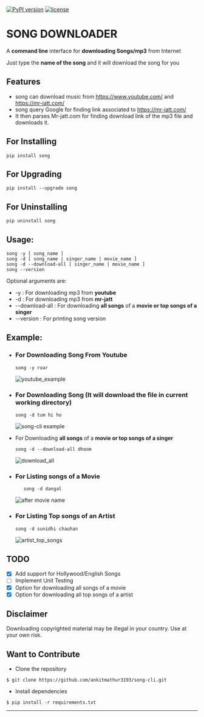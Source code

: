 [![PyPI version](https://badge.fury.io/py/song.svg)](https://badge.fury.io/py/song)
[![license](https://img.shields.io/github/license/mashape/apistatus.svg)](https://github.com/ankitmathur3193/song-cli/blob/master/LICENSE)
# SONG DOWNLOADER #
A **command line** interface for **downloading Songs/mp3** from Internet

Just type the **name of the song** and it will download the song for you

## Features ##
* song can download music from https://www.youtube.com/ and https://mr-jatt.com/
* song query Google for finding link associated to https://mr-jatt.com/
* It then parses Mr-jatt.com for finding download link of the mp3 file and downloads it.
## For Installing ##
```
pip install song
```
## For Upgrading ##
```
pip install --upgrade song
```
## For Uninstalling ##
```
pip uninstall song
```
## Usage: ##
```
song -y [ song_name ]
song -d [ song_name | singer_name | movie_name ]
song -d --download-all [ singer_name | movie_name ]
song --version
```
Optional arguments are:
* -y : For downloading mp3 from **youtube**
* -d : For downloading mp3 from **mr-jatt**
* --download-all : For downloading **all songs** of a **movie or top songs of a singer**
* --version : For printing song version

## Example: ##
* ### For Downloading Song From Youtube ###
    ```
    song -y roar
    ```
   
     ![youtube_example](https://cloud.githubusercontent.com/assets/15183662/26529632/28499f54-43e1-11e7-87a6-f4c0c3e2fd0b.png)
       
* ### For Downloading Song (It will download the file in current working directory) ###
    ```
    song -d tum hi ho
    ```
    
    ![song-cli example](https://cloud.githubusercontent.com/assets/15183662/26523026/cdc7d2e6-432a-11e7-941b-76fa9c465093.png)

* For Downloading **all songs** of a **movie or top songs of a singer**
    ```
    song -d --download-all dhoom  
   ```

    ![download_all](https://cloud.githubusercontent.com/assets/15183662/26556972/929c1c12-44bb-11e7-8fbc-48b389de7a82.png)

* ### For Listing songs of a Movie 
  ```
     song -d dangal
  ```
  
    ![after movie name](https://cloud.githubusercontent.com/assets/15183662/26523019/b009e7b2-432a-11e7-8241-919f95c993bf.png)
  
 
 * ### For Listing Top songs of an Artist ###
    ```
    song -d sunidhi chauhan     
    ```
 
    ![artist_top_songs](https://cloud.githubusercontent.com/assets/15183662/26523023/c1a272dc-432a-11e7-85e7-1757a40da341.png)
 
## TODO ##
- [X] Add support for Hollywood/English Songs
- [ ] Implement Unit Testing
- [X] Option for downloading all songs of a movie
- [X] Option for downloading all top songs of a artist

## Disclaimer ##

Downloading copyrighted material may be illegal in your country. Use at your own risk.

## Want to Contribute ##
- Clone the repository

```
$ git clone https://github.com/ankitmathur3193/song-cli.git
```
  
 - Install dependencies
 
```
$ pip install -r requirements.txt
``` 

 
 



----------------------------------------------------


